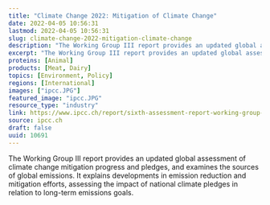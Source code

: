 ```yaml
---
title: "Climate Change 2022: Mitigation of Climate Change"
date: 2022-04-05 10:56:31
lastmod: 2022-04-05 10:56:31
slug: climate-change-2022-mitigation-climate-change
description: "The Working Group III report provides an updated global assessment of climate change mitigation progress and pledges, and examines the sources of global emissions. It explains developments in emission reduction and mitigation efforts, assessing the impact of national climate pledges in relation to long-term emissions goals."
excerpt: "The Working Group III report provides an updated global assessment of climate change mitigation progress and pledges, and examines the sources of global emissions. It explains developments in emission reduction and mitigation efforts, assessing the impact of national climate pledges in relation to long-term emissions goals."
proteins: [Animal]
products: [Meat, Dairy]
topics: [Environment, Policy]
regions: [International]
images: ["ipcc.JPG"]
featured_image: "ipcc.JPG"
resource_type: "industry"
link: https://www.ipcc.ch/report/sixth-assessment-report-working-group-3/
source: ipcc.ch
draft: false
uuid: 10691
---
```

The Working Group III report provides an updated global assessment of
climate change mitigation progress and pledges, and examines the sources
of global emissions. It explains developments in emission reduction and
mitigation efforts, assessing the impact of national climate pledges in
relation to long-term emissions goals.
